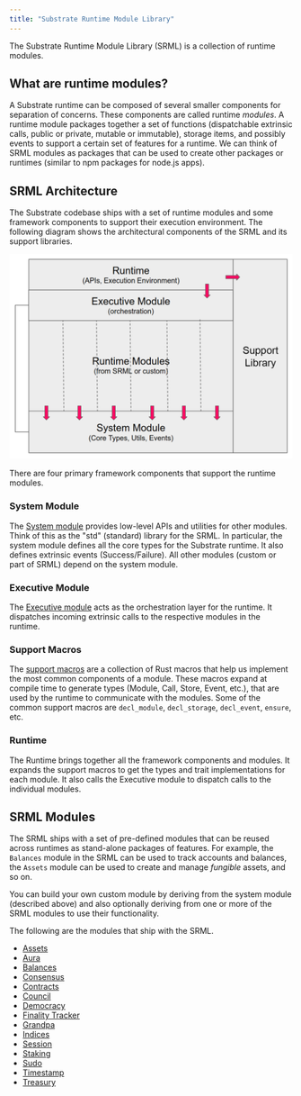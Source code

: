 ```yaml
---
title: "Substrate Runtime Module Library"
---
```

The Substrate Runtime Module Library (SRML) is a collection of runtime modules.

## What are runtime modules?

A Substrate runtime can be composed of several smaller components for separation of concerns. These components are called runtime _modules_. A runtime module packages together a set of functions (dispatchable extrinsic calls, public or private, mutable or immutable), storage items, and possibly events to support a certain set of features for a runtime. We can think of SRML modules as packages that can be used to create other packages or runtimes (similar to npm packages for node.js apps).

## SRML Architecture

The Substrate codebase ships with a set of runtime modules and some framework components to support their execution environment. The following diagram shows the architectural components of the SRML and its support libraries.

![srml-arch](/docs/assets/srml-arch.png)

There are four primary framework components that support the runtime modules.

### System Module

The [System module](/rustdocs/v1.0/srml_system/index.html) provides low-level APIs and utilities for other modules. Think of this as the "std" (standard) library for the SRML. In particular, the system module defines all the core types for the Substrate runtime. It also defines extrinsic events (Success/Failure). All other modules (custom or part of SRML) depend on the system module.

### Executive Module

The [Executive module](/rustdocs/v1.0/srml_executive/index.html) acts as the orchestration layer for the runtime. It dispatches incoming extrinsic calls to the respective modules in the runtime.

### Support Macros

The [support macros](/rustdocs/v1.0/srml_support/index.html) are a collection of Rust macros that help us implement the most common components of a module. These macros expand at compile time to generate types (Module, Call, Store, Event, etc.), that are used by the runtime to communicate with the modules. Some of the common support macros are `decl_module`, `decl_storage`, `decl_event`, `ensure`, etc.

### Runtime

The Runtime brings together all the framework components and modules. It expands the support macros to get the types and trait implementations for each module. It also calls the Executive module to dispatch calls to the individual modules.

## SRML Modules

The SRML ships with a set of pre-defined modules that can be reused across runtimes as stand-alone packages of features. For example, the `Balances` module in the SRML can be used to track accounts and balances, the `Assets` module can be used to create and manage _fungible_ assets, and so on.

You can build your own custom module by deriving from the system module (described above) and also optionally deriving from one or more of the SRML modules to use their functionality.

The following are the modules that ship with the SRML.

* [Assets](https://crates.parity.io/srml_assets/index.html)
* [Aura](/rustdocs/v1.0/srml_aura/index.html)
* [Balances](/rustdocs/v1.0/srml_balances/index.html)
* [Consensus](/rustdocs/v1.0/srml_consensus/index.html)
* [Contracts](/rustdocs/v1.0/srml_contract/index.html)
* [Council](/rustdocs/v1.0/srml_council/index.html)
* [Democracy](/rustdocs/v1.0/srml_democracy/index.html)
* [Finality Tracker](/rustdocs/v1.0/srml_finality_tracker/index.html)
* [Grandpa](/rustdocs/v1.0/srml_grandpa/index.html)
* [Indices](/rustdocs/v1.0/srml_indices/index.html)
* [Session](/rustdocs/v1.0/srml_session/index.html)
* [Staking](/rustdocs/v1.0/srml_staking/index.html)
* [Sudo](/rustdocs/v1.0/srml_sudo/index.html)
* [Timestamp](/rustdocs/v1.0/srml_timestamp/index.html)
* [Treasury](/rustdocs/v1.0/srml_treasury/index.html)
